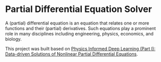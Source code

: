 # Partial Differential Equation Solver

A (partial) differential equation is an equation that relates one or more functions and their (partial) derivatives. Such equations play a prominent role in many disciplines including engineering, physics, economics, and biology.

This project was built based on [Physics Informed Deep Learning (Part I): Data-driven
Solutions of Nonlinear Partial Differential Equations](https://arxiv.org/pdf/1711.10561.pdf?fbclid=IwAR10P9WY7MjntNJ3uvgqzfv8dk4bp9k2nHZh4bWGCS5ODZWFWjmOLg8vgNo).

